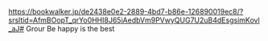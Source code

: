 https://bookwalker.jp/de2438e0e2-2889-4bd7-b86e-126890019ec8/?srsltid=AfmBOopT_qrYo0HHI8J65iAedbVm9PVwyQUG7U2uB4dEsgsimKovl_aJ# Grour
Be happy is the best 
